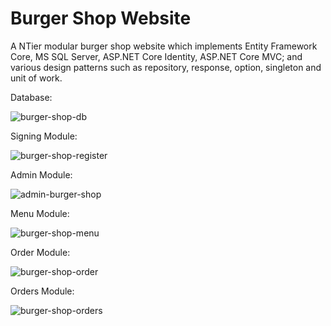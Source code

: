 # Burger Shop Website

A NTier modular burger shop website which implements Entity Framework Core, MS SQL Server, ASP.NET Core Identity, ASP.NET Core MVC; and various design patterns such as repository, response, option, singleton and unit of work.

Database:

![burger-shop-db](https://github.com/mukumbasar/burger-shop/assets/93601245/f369b518-4c04-4e48-9ffd-742cf6856f9b)

Signing Module:

![burger-shop-register](https://github.com/mukumbasar/burger-shop/assets/93601245/a90d17da-a6b1-416c-a945-05f0f508ceca)

Admin Module:

![admin-burger-shop](https://github.com/mukumbasar/burger-shop/assets/93601245/fa47efb6-16d9-464f-9ceb-c7f9cf748367)

Menu Module:

![burger-shop-menu](https://github.com/mukumbasar/burger-shop/assets/93601245/6348c680-d33a-438c-b601-fd1450f77e8d)

Order Module:

![burger-shop-order](https://github.com/mukumbasar/burger-shop/assets/93601245/d13df858-5320-4fa0-9aca-aa020e3fa607)

Orders Module:

![burger-shop-orders](https://github.com/mukumbasar/burger-shop/assets/93601245/0fcbfff2-13d3-4ffa-93f6-560f7aa57b09)



